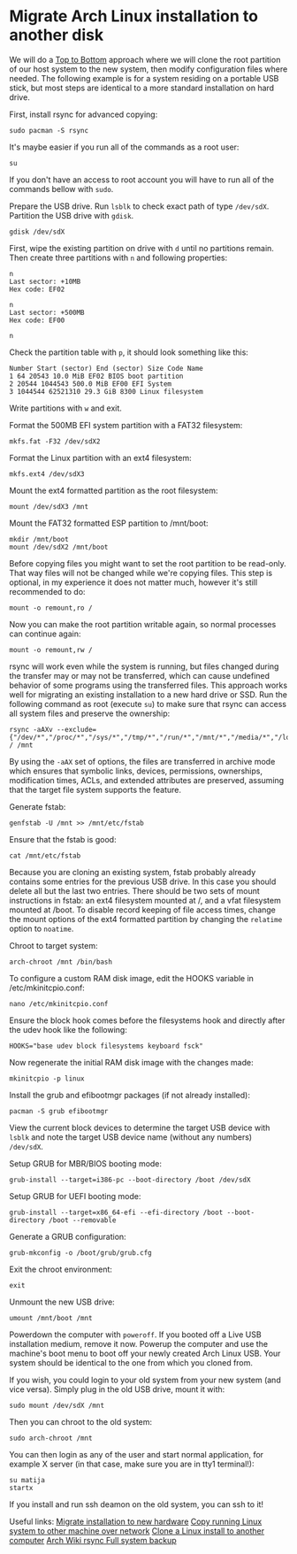 # Migrate Arch Linux installation to another disk

We will do a [Top to Bottom](https://wiki.archlinux.org/index.php/migrate_installation_to_new_hardware) approach where we will clone the root partition of our host system to the new system, then modify configuration files where needed. The following example is for a system residing on a portable USB stick, but most steps are identical to a more standard installation on hard drive. 

First, install rsync for advanced copying:
```
sudo pacman -S rsync
```

It's maybe easier if you run all of the commands as a root user:
```
su
```

If you don't have an access to root account you will have to run all of the commands bellow with `sudo`.

Prepare the USB drive. Run `lsblk` to check exact path of type `/dev/sdX`. Partition the USB drive with `gdisk`.
```
gdisk /dev/sdX
```

First, wipe the existing partition on drive with `d` until no partitions remain. Then create three partitions with `n` and following properties:
```
n
Last sector: +10MB
Hex code: EF02

n
Last sector: +500MB
Hex code: EF00

n
```

Check the partition table with `p`, it should look something like this:
```
Number Start (sector) End (sector) Size Code Name 
1 64 20543 10.0 MiB EF02 BIOS boot partition 
2 20544 1044543 500.0 MiB EF00 EFI System 
3 1044544 62521310 29.3 GiB 8300 Linux filesystem
```

Write partitions with `w` and exit.

Format the 500MB EFI system partition with a FAT32 filesystem:
```
mkfs.fat -F32 /dev/sdX2
```

Format the Linux partition with an ext4 filesystem:
```
mkfs.ext4 /dev/sdX3
```

Mount the ext4 formatted partition as the root filesystem:
```
mount /dev/sdX3 /mnt
```

Mount the FAT32 formatted ESP partition to /mnt/boot:
```
mkdir /mnt/boot
mount /dev/sdX2 /mnt/boot
```

Before copying files you might want to set the root partition to be read-only. That way files will not be changed while we're copying files. This step is optional, in my experience it does not matter much, however it's still recommended to do:
```
mount -o remount,ro /
```

Now you can make the root partition writable again, so normal processes can continue again:
```
mount -o remount,rw /
```

rsync will work even while the system is running, but files changed during the transfer may or may not be transferred, which can cause undefined behavior of some programs using the transferred files. This approach works well for migrating an existing installation to a new hard drive or SSD. Run the following command as root (execute `su`) to make sure that rsync can access all system files and preserve the ownership:
```
rsync -aAXv --exclude={"/dev/*","/proc/*","/sys/*","/tmp/*","/run/*","/mnt/*","/media/*","/lost+found"} / /mnt
```

By using the `-aAX` set of options, the files are transferred in archive mode which ensures that symbolic links, devices, permissions, ownerships, modification times, ACLs, and extended attributes are preserved, assuming that the target file system supports the feature. 

Generate fstab:
```
genfstab -U /mnt >> /mnt/etc/fstab
```

Ensure that the fstab is good:
```
cat /mnt/etc/fstab
```

Because you are cloning an existing system, fstab probably already contains some entries for the previous USB drive. In this case you should delete all but the last two entries. There should be two sets of mount instructions in fstab: an ext4 filesystem mounted at /, and a vfat filesystem mounted at /boot. To disable record keeping of file access times, change the mount options of the ext4 formatted partition
by changing the `relatime` option to `noatime`.

Chroot to target system:
```
arch-chroot /mnt /bin/bash
```

To configure a custom RAM disk image, edit the HOOKS variable in /etc/mkinitcpio.conf:
```
nano /etc/mkinitcpio.conf
```

Ensure the block hook comes before the filesystems hook and directly after the udev hook like the following:
```
HOOKS="base udev block filesystems keyboard fsck"
```

Now regenerate the initial RAM disk image with the changes made:
```
mkinitcpio -p linux
```

Install the grub and efibootmgr packages (if not already installed):
```
pacman -S grub efibootmgr
```

View the current block devices to determine the target USB device with `lsblk` and note the target USB device name (without any numbers) `/dev/sdX`.

Setup GRUB for MBR/BIOS booting mode:
```
grub-install --target=i386-pc --boot-directory /boot /dev/sdX
```

Setup GRUB for UEFI booting mode:
```
grub-install --target=x86_64-efi --efi-directory /boot --boot-directory /boot --removable
```

Generate a GRUB configuration:
```
grub-mkconfig -o /boot/grub/grub.cfg
```

Exit the chroot environment:
```
exit
```

Unmount the new USB drive:
```
umount /mnt/boot /mnt
```

Powerdown the computer with `poweroff`. If you booted off a Live USB installation medium, remove it now. Powerup the computer and use the machine's boot menu to boot off your newly created Arch Linux USB. Your system should be identical to the one from which you cloned from.

If you wish, you could login to your old system from your new system (and vice versa). Simply plug in the old USB drive, mount it with:
```
sudo mount /dev/sdX /mnt
```

Then you can chroot to the old system:
```
sudo arch-chroot /mnt
```

You can then login as any of the user and start normal application, for example X server (in that case, make sure you are in tty1 terminal!):
```
su matija
startx
```

If you install and run ssh deamon on the old system, you can ssh to it!

Useful links:
[Migrate installation to new hardware](https://wiki.archlinux.org/index.php/migrate_installation_to_new_hardware)
[Copy running Linux system to other machine over network](https://softwarebakery.com/copy-linux-systems-over-network)
[Clone a Linux install to another computer](http://positon.org/clone-a-linux-system-install-to-another-computer)
[Arch Wiki rsync Full system backup](https://wiki.archlinux.org/index.php/rsync#Full_system_backup)

